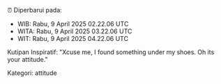 ⏰ Diperbarui pada:
- WIB: Rabu, 9 April 2025 02.22.06 UTC
- WITA: Rabu, 9 April 2025 03.22.06 UTC
- WIT: Rabu, 9 April 2025 04.22.06 UTC

Kutipan Inspiratif:
"Xcuse me, I found something under my shoes. Oh its your attitude."


Kategori: attitude

